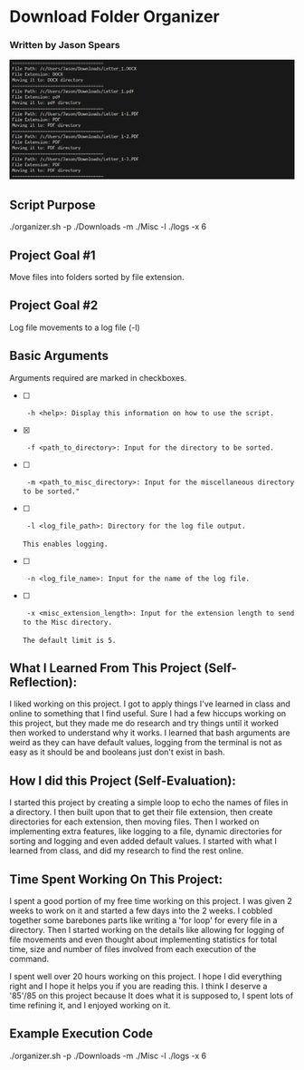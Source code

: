 # Download Folder Organizer

### Written by Jason Spears

![Sorting in action](screenshot.png)

## Script Purpose

./organizer.sh -p ./Downloads -m ./Misc -l ./logs -x 6

## Project Goal #1

Move files into folders sorted by file extension.

## Project Goal #2

Log file movements to a log file (-l)

## Basic Arguments

Arguments required are marked in checkboxes.

- [ ]      -h <help>: Display this information on how to use the script.
- [x]      -f <path_to_directory>: Input for the directory to be sorted.
- [ ]      -m <path_to_misc_directory>: Input for the miscellaneous directory to be sorted."
- [ ]      -l <log_file_path>: Directory for the log file output.
                                                                                                                                                                                                                  This enables logging.
- [ ]      -n <log_file_name>: Input for the name of the log file.
- [ ]      -x <misc_extension_length>: Input for the extension length to send to the Misc directory.
                                                                                                                                                                                                                  The default limit is 5.

<!-- ### Statistics

- [ ]      -s <statistics>: Echoes the following statistics:

  - [ ]      -sN = Display the number of files sorted
  - [ ]      -sS = Display the size of files moved
  - [ ]      -sQ = Display the time taken
  - [ ]      -sA = Display all statistics

  #### (All of the statistics will be shown at the end of the program and will not function if the program is closed prematurely). -->

## What I Learned From This Project (Self-Reflection):

I liked working on this project. I got to apply things I've learned in class and online to something that I find useful. Sure I had a few hiccups working on this project, but they made me do research and try things until it worked then worked to understand why it works. I learned that bash arguments are weird as they can have default values, logging from the terminal is not as easy as it should be and booleans just don't exist in bash.

## How I did this Project (Self-Evaluation):

I started this project by creating a simple loop to echo the names of files in a directory. I then built upon that to get their file extension, then create directories for each extension, then moving files. Then I worked on implementing extra features, like logging to a file, dynamic directories for sorting and logging and even added default values. I started with what I learned from class, and did my research to find the rest online.

## Time Spent Working On This Project:

I spent a good portion of my free time working on this project. I was given 2 weeks to work on it and started a few days into the 2 weeks. I cobbled together some barebones parts like writing a 'for loop' for every file in a directory. Then I started working on the details like allowing for logging of file movements and even thought about implementing statistics for total time, size and number of files involved from each execution of the command.

I spent well over 20 hours working on this project. I hope I did everything right and I hope it helps you if you are reading this. I think I deserve a '85'/85 on this project because It does what it is supposed to, I spent lots of time refining it, and I enjoyed working on it.

## Example Execution Code

./organizer.sh -p ./Downloads -m ./Misc -l ./logs -x 6